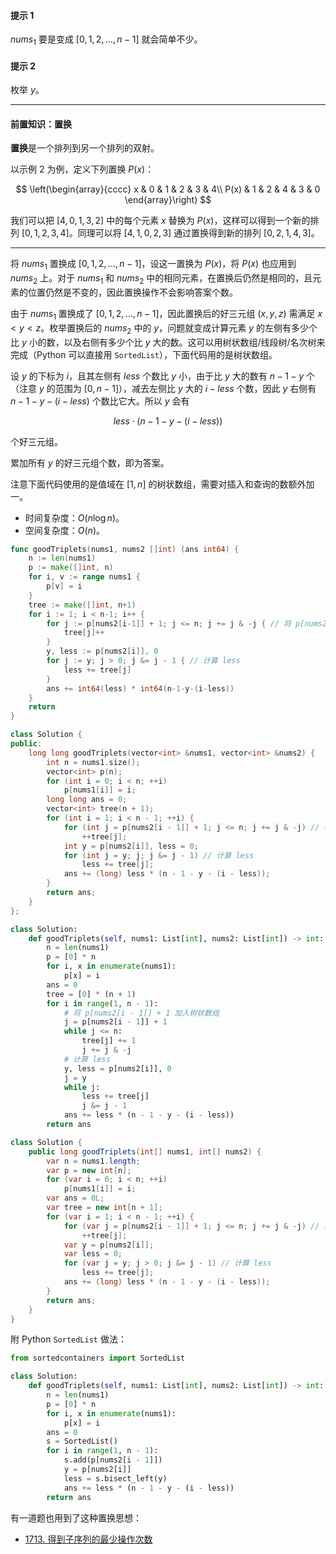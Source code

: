 #### 提示 1

$\textit{nums}_1$ 要是变成 $[0,1,2,\dots, n-1]$ 就会简单不少。

#### 提示 2

枚举 $y$。

---

#### 前置知识：置换

**置换**是一个排列到另一个排列的双射。

以示例 2 为例，定义下列置换 $P(x)$：

$$
\left(\begin{array}{cccc}
x & 0 & 1 & 2 & 3 & 4\\
P(x) & 1 & 2 & 4 & 3 & 0
\end{array}\right)
$$

我们可以把 $[4,0,1,3,2]$ 中的每个元素 $x$ 替换为 $P(x)$，这样可以得到一个新的排列 $[0,1,2,3,4]$。同理可以将 $[4,1,0,2,3]$ 通过置换得到新的排列 $[0,2,1,4,3]$。

---

将 $\textit{nums}_1$ 置换成 $[0,1,2,\dots, n-1]$，设这一置换为 $P(x)$，将 $P(x)$ 也应用到 $\textit{nums}_2$ 上。对于 $\textit{nums}_1$ 和 $\textit{nums}_2$ 中的相同元素，在置换后仍然是相同的，且元素的位置仍然是不变的，因此置换操作不会影响答案个数。

由于 $\textit{nums}_1$ 置换成了 $[0,1,2,\dots, n-1]$，因此置换后的好三元组 $(x,y,z)$ 需满足 $x<y<z$。枚举置换后的 $\textit{nums}_2$ 中的 $y$，问题就变成计算元素 $y$ 的左侧有多少个比 $y$ 小的数，以及右侧有多少个比 $y$ 大的数。这可以用树状数组/线段树/名次树来完成（Python 可以直接用 `SortedList`），下面代码用的是树状数组。

设 $y$ 的下标为 $i$，且其左侧有 $\textit{less}$ 个数比 $y$ 小，由于比 $y$ 大的数有 $n-1-y$ 个（注意 $y$ 的范围为 $[0,n-1]$），减去左侧比 $y$ 大的 $i-\textit{less}$ 个数，因此 $y$ 右侧有 $n-1-y-(i-\textit{less})$ 个数比它大。所以 $y$ 会有

$$
\textit{less}\cdot(n-1-y-(i-\textit{less}))
$$

个好三元组。

累加所有 $y$ 的好三元组个数，即为答案。

注意下面代码使用的是值域在 $[1,n]$ 的树状数组，需要对插入和查询的数额外加一。

- 时间复杂度：$O(n\log n)$。
- 空间复杂度：$O(n)$。

```go [sol1-Go]
func goodTriplets(nums1, nums2 []int) (ans int64) {
	n := len(nums1)
	p := make([]int, n)
	for i, v := range nums1 {
		p[v] = i
	}
	tree := make([]int, n+1)
	for i := 1; i < n-1; i++ {
		for j := p[nums2[i-1]] + 1; j <= n; j += j & -j { // 将 p[nums2[i-1]]+1 加入树状数组
			tree[j]++
		}
		y, less := p[nums2[i]], 0
		for j := y; j > 0; j &= j - 1 { // 计算 less
			less += tree[j]
		}
		ans += int64(less) * int64(n-1-y-(i-less))
	}
	return
}
```

```C++ [sol1-C++]
class Solution {
public:
    long long goodTriplets(vector<int> &nums1, vector<int> &nums2) {
        int n = nums1.size();
        vector<int> p(n);
        for (int i = 0; i < n; ++i)
            p[nums1[i]] = i;
        long long ans = 0;
        vector<int> tree(n + 1);
        for (int i = 1; i < n - 1; ++i) {
            for (int j = p[nums2[i - 1]] + 1; j <= n; j += j & -j) // 将 p[nums2[i-1]]+1 加入树状数组
                ++tree[j];
            int y = p[nums2[i]], less = 0;
            for (int j = y; j; j &= j - 1) // 计算 less
                less += tree[j];
            ans += (long) less * (n - 1 - y - (i - less));
        }
        return ans;
    }
};
```

```Python [sol1-Python3]
class Solution:
    def goodTriplets(self, nums1: List[int], nums2: List[int]) -> int:
        n = len(nums1)
        p = [0] * n
        for i, x in enumerate(nums1):
            p[x] = i
        ans = 0
        tree = [0] * (n + 1)
        for i in range(1, n - 1):
            # 将 p[nums2[i - 1]] + 1 加入树状数组
            j = p[nums2[i - 1]] + 1
            while j <= n:
                tree[j] += 1
                j += j & -j
            # 计算 less
            y, less = p[nums2[i]], 0
            j = y
            while j:
                less += tree[j]
                j &= j - 1
            ans += less * (n - 1 - y - (i - less))
        return ans
```

```java [sol1-Java]
class Solution {
    public long goodTriplets(int[] nums1, int[] nums2) {
        var n = nums1.length;
        var p = new int[n];
        for (var i = 0; i < n; ++i)
            p[nums1[i]] = i;
        var ans = 0L;
        var tree = new int[n + 1];
        for (var i = 1; i < n - 1; ++i) {
            for (var j = p[nums2[i - 1]] + 1; j <= n; j += j & -j) // 将 p[nums2[i-1]]+1 加入树状数组
                ++tree[j];
            var y = p[nums2[i]];
            var less = 0;
            for (var j = y; j > 0; j &= j - 1) // 计算 less
                less += tree[j];
            ans += (long) less * (n - 1 - y - (i - less));
        }
        return ans;
    }
}
```

附 Python `SortedList` 做法：

```Python
from sortedcontainers import SortedList

class Solution:
    def goodTriplets(self, nums1: List[int], nums2: List[int]) -> int:
        n = len(nums1)
        p = [0] * n
        for i, x in enumerate(nums1):
            p[x] = i
        ans = 0
        s = SortedList()
        for i in range(1, n - 1):
            s.add(p[nums2[i - 1]])
            y = p[nums2[i]]
            less = s.bisect_left(y)
            ans += less * (n - 1 - y - (i - less))
        return ans
```

有一道题也用到了这种置换思想：

- [1713. 得到子序列的最少操作次数](https://leetcode-cn.com/problems/minimum-operations-to-make-a-subsequence/)
